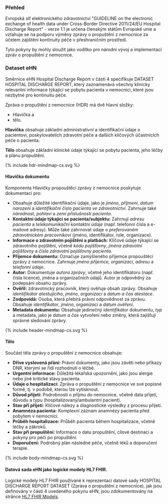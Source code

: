 ### Přehled

Evropská síť elektronického zdravotnictví "GUIDELINE on the electronic exchange of health data under
Cross-Border Directive 2011/24/EU Hospital Discharge Report" - verze 1.1 je určena členským státům Evropské unie a vztahuje se na podporu výměny zprávy o propuštění z nemocnice za účelem zajištění kontinuity péče v přeshraničním prostředí.

Tyto pokyny by mohly sloužit jako vodítko pro národní vývoj a implementaci zpráv o propuštění z nemocnice.

### Dataset eHN

Směrnice eHN Hospital Discharge Report v části 4 specifikuje DATASET HOSPITAL DISCHARGE REPORT, který zaznamenává všechny klinicky relevantní informace týkající se pobytu pacienta v nemocnici, které jsou nezbytné pro kontinuitu péče.

Zpráva o propuštění z nemocnice (HDR) má dvě hlavní složky:

- Hlavička a
- tělo.

**Hlavička** obsahuje základní administrativní a identifikační údaje o pacientovi, poskytovatelích zdravotní péče a dalších klíčových účastnících péče o pacienta.

**Tělo** obsahuje základní klinické údaje týkající se pobytu pacienta, jeho léčby a plánu propuštění.


{% include hdr-mindmap-cs.svg %}

#### Hlavička dokumentu

Komponenta Hlavičky propouštěcí zprávy z nemocnice poskytuje dokumentaci pro:

- Obsahuje důležité identifikační údaje, jako je *jméno*, *příjmení*, *datum narození* a *identifikační číslo pacienta ve zdravotnictví*. Zahrnuje také *národnost*, *pohlaví* a *zemi příslušnosti pacienta*.
- **Kontaktní údaje týkající se pacienta/subjektu:** Zahrnují *adresu pacienta* a *telekomunikační kontaktní údaje* (např. telefonní čísla a e-mailové adresy). Může také zahrnovat údaje o *preferovaném zdravotnickém pracovníkovi* (jméno, identifikátor, role, organizace).
- **Informace o zdravotním pojištění a platbách:** Klíčové údaje týkající se zdravotního pojištění, včetně *kódu pojišťovny*, *jména zdravotní pojišťovny* a *čísla zdravotní pojišťovny pacienta*.
- **Příjemce dokumentu:** Označuje zamýšleného příjemce propouštěcí zprávy z nemocnice. Zahrnuje *jméno příjemce*, *organizaci*, *adresu* a *telefonní údaje*.
- **Autor:** Dokumentuje *autora zprávy*, včetně jeho identifikátoru (např. čísla licence), jména a organizačních údajů. Autor je odpovědný za podepsání obsahu zprávy.
- **Ověřil:** zdravotnický pracovník, který ověřuje obsah zprávy. Obsahuje *identifikátor atestujícího*, *jméno*, *organizaci* a *datum a čas atestace*.
- **Zodpovídá:** Osoba, která přebírá právní odpovědnost za zprávu. Obsahuje *identifikátor*, *jméno*, *organizaci* a *datum ověření*.
- **Metadata dokumentu:** Obsahuje jedinečný *identifikátor* dokumentu, *typ* a metadata, jako je *datum a čas* vytvoření nebo změny, která zajišťují správné sledování zprávy.

{% include header-mindmap-cs.svg %}

#### Tělo

Součást těla zprávy o propuštění z nemocnice obsahuje:

- **Dříve vyslovená přání:** Právní dokumenty, jako jsou závěti nebo příkazy DNR, kterými se řídí rozhodnutí o léčbě.
- **Urgentní informace:** Důležitá lékařská upozornění, jako jsou alergie nebo jiné kritické stavy pacienta.
- **Údaje o hospitalizaci:** Zpráva o propuštění z nemocnice ve své popisné formě, tj. v podobě, kterou lze vytisknout.
- **Důvod přijetí:** Podrobnosti o příjmu do nemocnice, včetně data přijetí, důvodu a typu (hospitalizovaný/ambulantní pacient).
- **Stav při přijetí:** Klíčové nálezy a diagnostické výsledky z procesu přijetí.
- **Anamnéza pacienta:** Komplexní záznam anamnézy pacienta před pobytem v nemocnici.
- **Průběh hospitalizace:** Průběh pacienta během hospitalizace, včetně léčby a zákroků.
- **Stav při propuštění:** Informace o datu propuštění, cílové destinaci a pokyny pro péči po propuštění.
- **Doporučení:** Podrobný plán následné péče, včetně léků a doporučení terapie.

{% include body-mindmap-cs.svg %}


#### Datová sada eHN jako logické modely HL7 FHIR.

Logické modely HL7 FHIR používané k reprezentaci datové sady HOSPITAL DISCHARGE REPORT DATASET (Zpráva o propuštění z nemocnice), jak jsou definovány v části 4 uvedeného pokynu eHN, jsou zdokumentovány na stránce [HL7 FHIR Models](logical-models.html).
